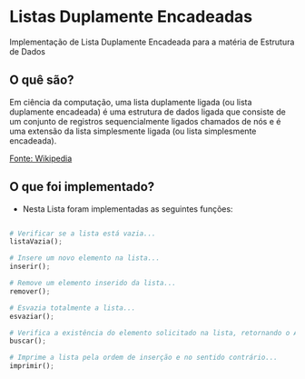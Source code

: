 # <b>Listas Duplamente Encadeadas</b>

Implementação de Lista Duplamente Encadeada para a matéria de Estrutura de Dados
## O quê são?

Em ciência da computação, uma lista duplamente ligada (ou lista duplamente encadeada) é uma estrutura de dados ligada que consiste de um conjunto de registros sequencialmente ligados chamados de nós e é uma extensão da lista simplesmente ligada (ou lista simplesmente encadeada).

<a href="https://pt.wikipedia.org/wiki/Lista_duplamente_ligada#:~:text=Em%20ci%C3%AAncia%20da%20computa%C3%A7%C3%A3o%2C%20uma(ou%20lista%20simplesmente%20encadeada).">
Fonte: Wikipedia
</a>

## O que foi implementado?

- Nesta Lista foram implementadas as seguintes funções: 


```python

# Verificar se a lista está vazia...
listaVazia();

# Insere um novo elemento na lista...
inserir();

# Remove um elemento inserido da lista...
remover();

# Esvazia totalmente a lista...
esvaziar();

# Verifica a existência do elemento solicitado na lista, retornando o Anterior, Próximo e sua Posição na lista...
buscar();

# Imprime a lista pela ordem de inserção e no sentido contrário...
imprimir();
```
